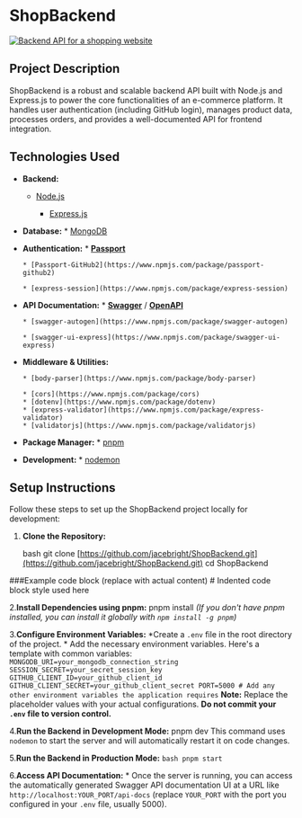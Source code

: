 # ShopBackend

[![Backend API for a shopping website](link-to-your-project-screenshot.png)](https://shopbackend-e75t.onrender.com/api-docs/)

## Project Description

ShopBackend is a robust and scalable backend API built with Node.js and Express.js to power the core functionalities of an e-commerce platform. It handles user authentication (including GitHub login), manages product data, processes orders, and provides a well-documented API for frontend integration.

## Technologies Used

* **Backend:**
  * [Node.js](https://nodejs.org/)

    * [Express.js](https://expressjs.com/)
* **Database:**
      * [MongoDB](https://www.mongodb.com/)
* **Authentication:**
      * [**Passport**](http://www.passportjs.org/)

      * [Passport-GitHub2](https://www.npmjs.com/package/passport-github2)

      * [express-session](https://www.npmjs.com/package/express-session)
* **API Documentation:**
      * [**Swagger**](https://swagger.io/) / [**OpenAPI**](https://www.openapis.org/)

      * [swagger-autogen](https://www.npmjs.com/package/swagger-autogen)

      * [swagger-ui-express](https://www.npmjs.com/package/swagger-ui-express)
* **Middleware & Utilities:**

      * [body-parser](https://www.npmjs.com/package/body-parser)

      * [cors](https://www.npmjs.com/package/cors)
      * [dotenv](https://www.npmjs.com/package/dotenv)
      * [express-validator](https://www.npmjs.com/package/express-validator)
      * [validatorjs](https://www.npmjs.com/package/validatorjs)
* **Package Manager:**
      * [pnpm](https://pnpm.io/)
* **Development:**
      * [nodemon](https://nodemon.io/)

## Setup Instructions

Follow these steps to set up the ShopBackend project locally for development:

1. **Clone the Repository:**

    bash
    git clone [https://github.com/jacebright/ShopBackend.git](https://github.com/jacebright/ShopBackend.git)
    cd ShopBackend

 ###Example code block (replace with actual content)
    # Indented code block style used here

2.**Install Dependencies using pnpm:**
    pnpm install
    *(If you don't have pnpm installed, you can install it globally with `npm install -g pnpm`)*

3.**Configure Environment Variables:**
    *Create a `.env` file in the root directory of the project.
    * Add the necessary environment variables. Here's a template with common variables:
        ```
        MONGODB_URI=your_mongodb_connection_string
        SESSION_SECRET=your_secret_session_key
        GITHUB_CLIENT_ID=your_github_client_id
        GITHUB_CLIENT_SECRET=your_github_client_secret
        PORT=5000
        # Add any other environment variables the application requires
        ```
        **Note:** Replace the placeholder values with your actual configurations. **Do not commit your `.env` file to version control.**

4.**Run the Backend in Development Mode:**
    pnpm dev
    This command uses `nodemon` to start the server and will automatically restart it on code changes.

5.**Run the Backend in Production Mode:**
    ```bash
    pnpm start
    ```

6.**Access API Documentation:**
    * Once the server is running, you can access the automatically generated Swagger API documentation UI at a URL like `http://localhost:YOUR_PORT/api-docs` (replace `YOUR_PORT` with the port you configured in your `.env` file, usually 5000).
